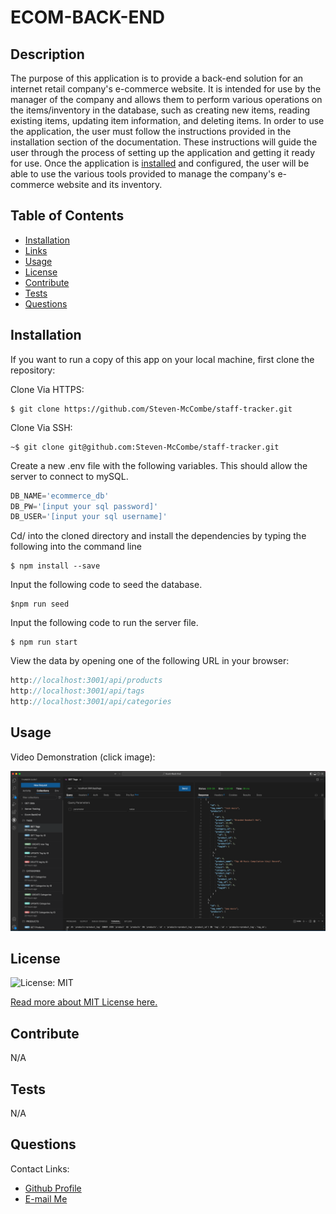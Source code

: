 # ECOM-BACK-END

## Description
The purpose of this application is to provide a back-end solution for an internet retail company's e-commerce website. It is intended for use by the manager of the company and allows them to perform various operations on the items/inventory in the database, such as creating new items, reading existing items, updating item information, and deleting items. In order to use the application, the user must follow the instructions provided in the installation section of the documentation. These instructions will guide the user through the process of setting up the application and getting it ready for use. Once the application is [installed](#installation) and configured, the user will be able to use the various tools provided to manage the company's e-commerce website and its inventory.

## Table of Contents
* [Installation](#installation)
* [Links](#Links)
* [Usage](#usage)
* [License](#license)
* [Contribute](#contribute)
* [Tests](#tests)
* [Questions](#questions)

## Installation
If you want to run a copy of this app on your local machine, first clone the repository:

Clone Via HTTPS:
```console
$ git clone https://github.com/Steven-McCombe/staff-tracker.git
```

Clone Via SSH:
```console
~$ git clone git@github.com:Steven-McCombe/staff-tracker.git
```

Create a new .env file with the following variables. This should allow the server to connect to mySQL.
```js
DB_NAME='ecommerce_db'
DB_PW='[input your sql password]'
DB_USER='[input your sql username]'
```

Cd/ into the cloned directory and install the dependencies by typing the following into the command line
```
$ npm install --save
```
Input the following code to seed the database.
```
$npm run seed
```

Input the following code to run the server file.
```
$ npm run start
```

View the data by opening one of the following URL in your browser:
```h
http://localhost:3001/api/products
http://localhost:3001/api/tags
http://localhost:3001/api/categories
```

## Usage
Video Demonstration (click image):

[<img src="./assets/images/Application_Screenshot.png">](https://drive.google.com/file/d/1GzzNZ8cXSm_oJl4bE6v39pGA6XrzF7cs/view)

## License 
  ![License: MIT](https://img.shields.io/badge/License-MIT-yellow.svg) 

  [Read more about MIT License here.](https://opensource.org/licenses/MIT)
  
  
## Contribute
N/A

## Tests
N/A

## Questions
Contact Links:
- [Github Profile](https://github.com/STEVEN-MCCOMBE)
- [E-mail Me](mailto:smccombe93@gmail.com)


